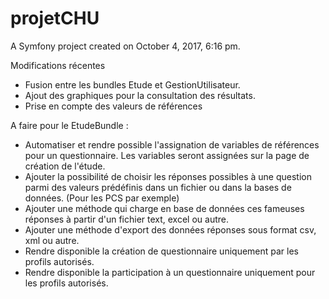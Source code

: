 projetCHU
=========

A Symfony project created on October 4, 2017, 6:16 pm.

<p>Modifications récentes</p>
<ul>
  <li>Fusion entre les bundles Etude et GestionUtilisateur.</li>
  <li>Ajout des graphiques pour la consultation des résultats.</li>
  <li>Prise en compte des valeurs de références</li>
</ul>

<p>A faire pour le EtudeBundle :</p>
<ul>
    <li>Automatiser et rendre possible l'assignation de variables de références pour un questionnaire.
        Les variables seront assignées sur la page de création de l'étude.
    </li>
    <li>Ajouter la possibilité de choisir les réponses possibles à une question parmi des valeurs prédéfinis dans un fichier ou dans la bases de données. (Pour les PCS par exemple)</li>
    <li>Ajouter une méthode qui charge en base de données ces fameuses réponses à partir d'un fichier text, excel ou autre.</li>
    <li>Ajouter une méthode d'export des données réponses sous format csv, xml ou autre.</li>
    <li>Rendre disponible la création de questionnaire uniquement par les profils autorisés.</li>
    <li>Rendre disponible la participation à un questionnaire uniquement pour les profils autorisés.</li>
</ul>
